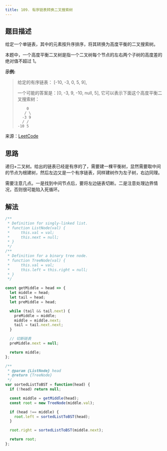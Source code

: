 ```yaml
---
title: 109. 有序链表转换二叉搜索树
---
```


## 题目描述

给定一个单链表，其中的元素按升序排序，将其转换为高度平衡的二叉搜索树。

本题中，一个高度平衡二叉树是指一个二叉树每个节点的左右两个子树的高度差的绝对值不超过 1。

**示例:**

> 给定的有序链表： [-10, -3, 0, 5, 9],
>
> 一个可能的答案是：[0, -3, 9, -10, null, 5], 它可以表示下面这个高度平衡二叉搜索树：
>
>         0
>        / \
>       -3 9
>       / /
>     -10 5

来源：[LeetCode](https://leetcode-cn.com/problems/convert-sorted-list-to-binary-search-tree)

## 思路

递归+二叉树。给出的链表已经是有序的了，需要建一棵平衡树，显然需要取中间的节点为根建树，然后左边又是一个有序链表，同样建树作为左子树，右边同理。

需要注意几点。一是找到中间节点后，要将左边链表切断。二是注意处理边界情况，否则很可能陷入死循环。

## 解法

```javascript
/**
 * Definition for singly-linked list.
 * function ListNode(val) {
 *     this.val = val;
 *     this.next = null;
 * }
 */
/**
 * Definition for a binary tree node.
 * function TreeNode(val) {
 *     this.val = val;
 *     this.left = this.right = null;
 * }
 */

const getMiddle = head => {
  let middle = head;
  let tail = head;
  let preMiddle = head;

  while (tail && tail.next) {
    preMiddle = middle;
    middle = middle.next;
    tail = tail.next.next;
  }

  // 切断链表
  preMiddle.next = null;

  return middle;
};

/**
 * @param {ListNode} head
 * @return {TreeNode}
 */
var sortedListToBST = function(head) {
  if (!head) return null;

  const middle = getMiddle(head);
  const root = new TreeNode(middle.val);

  if (head !== middle) {
    root.left = sortedListToBST(head);
  }

  root.right = sortedListToBST(middle.next);

  return root;
};
```
